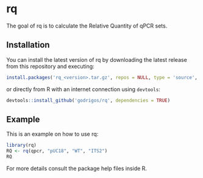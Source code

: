 
<!-- README.md is generated from README.Rmd. Please edit that file -->

# rq

The goal of rq is to calculate the Relative Quantity of qPCR sets.

## Installation

You can install the latest version of rq by downloading the latest
release from this repository and executing:

``` r
install.packages('rq_<version>.tar.gz', repos = NULL, type = 'source', dependencies = TRUE)
```

or directly from R with an internet connection using `devtools`:

``` r
devtools::install_github('godrigos/rq', dependencies = TRUE)
```

## Example

This is an example on how to use rq:

``` r
library(rq)
RQ <- rq(qpcr, "pUC18", "WT", "ITS2")
RQ
```

For more details consult the package help files inside R.
